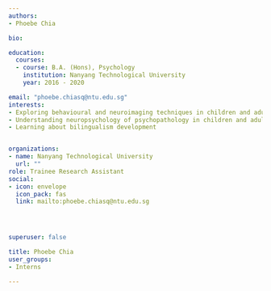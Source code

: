 ```yaml
---
authors:
- Phoebe Chia

bio: 

education:
  courses:
  - course: B.A. (Hons), Psychology
    institution: Nanyang Technological University
    year: 2016 - 2020

email: "phoebe.chiasq@ntu.edu.sg"
interests:
- Exploring behavioural and neuroimaging techniques in children and adults
- Understanding neuropsychology of psychopathology in children and adults
- Learning about bilingualism development 


organizations:
- name: Nanyang Technological University
  url: ""
role: Trainee Research Assistant
social:
- icon: envelope
  icon_pack: fas
  link: mailto:phoebe.chiasq@ntu.edu.sg




superuser: false

title: Phoebe Chia
user_groups:
- Interns

---
```

